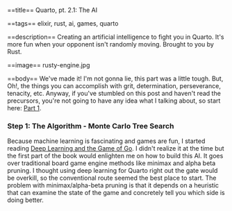==title==
Quarto, pt. 2.1: The AI

==tags==
elixir, rust, ai, games, quarto

==description==
Creating an artificial intelligence to fight you in Quarto. It's more fun when your
opponent isn't randomly moving. Brought to you by Rust.

==image==
rusty-engine.jpg

==body==
We've made it! I'm not gonna lie, this part was a little tough. But, Oh!, the things
you can accomplish with grit, determination, perseverance, tenacity, etc. Anyway,
if you've stumbled on this post and haven't read the precursors, you're not going
to have any idea what I talking about, so start here: [Part 1](/articles/quarto-part-1).

### Step 1: The Algorithm - Monte Carlo Tree Search
Because machine learning is fascinating and games are fun, I started reading
[Deep Learning and the Game of Go](https://www.manning.com/books/deep-learning-and-the-game-of-go).
I didn't realize it at the time but the first part of the book would enlighten me
on how to build this AI. It goes over traditional board game engine methods like minimax
and alpha beta pruning. I thought using deep learning for Quarto right out the gate
would be overkill, so the conventional route seemed the best place to start.
The problem with minimax/alpha-beta pruning is that it depends on a heuristic
that can examine the state of the game and concretely tell you which side is doing better.
